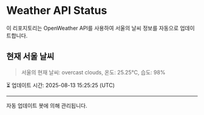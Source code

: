 
# Weather API Status

이 리포지토리는 OpenWeather API를 사용하여 서울의 날씨 정보를 자동으로 업데이트합니다.

## 현재 서울 날씨
> 서울의 현재 날씨: overcast clouds, 온도: 25.25°C, 습도: 98%

⏳ 업데이트 시간: 2025-08-13 15:25:25 (UTC)

---
자동 업데이트 봇에 의해 관리됩니다.
